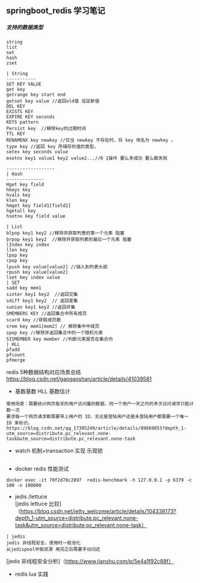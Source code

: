## springboot_redis 学习笔记
##### 支持的数据类型
```$xslt
string
list
set
hash
zset
```
```
| String
-----------
SET KEY VALUE
get key 
getrange key start end
getset key value //返回old值 设定新值
DEL KEY
EXISTS KEY
EXPIRE KEY seconds
KEYS pattern
Persist key  //移除key的过期时间
TTL KEY 
RENAMENX key newkey //仅当 newkey 不存在时，将 key 改名为 newkey 。
type key //返回 key 所储存的值的类型。
setex key seconds value
msetnx key1 value1 key2 value2...//0 1操作 要么多成功 要么都失败

------------------
| Hash
--------------
Hget key field
hkeys key
hvals key
klen key
hmget key field1[field2]
hgetall key
hsetnx key field value

| List
blpop key1 key2 //移除并获取列表的第一个元素 阻塞
brpop key1 key2  //移除并获取列表的最后一个元素 阻塞
lIndex key index 
llen key
lpop key
rpop key
lpush key value[value2] //插入到列表头部
rpush key value[value2] 
lset key index value
| SET
sadd key mem1
sinter key1 key2  //返回交集
sdiff key1 key2  // 返回差集
sunion key1 key2 //返回并集
SMEMBERS KEY //返回集合中所有成员
scard key //获取成员数
srem key mem1[mem2] // 移除集中中成员
spop key //移除并返回集合中的一个随机元素
SISMEMBER key member //判断元素是否在集合内
| HLL
pfadd
pfcount
pfmerge

```

redis 5种数据结构对应场景总结
https://blog.csdn.net/gaogaoshan/article/details/41039581

- 基数基数 HLL   基数估计
```
使用场景：需要统计网页每天的用户访问量的数据，同一个用户一天之内的多次访问请求只能计数一次
要求每一个网页请求都需要带上用户的 ID，无论是登陆用户还是未登陆用户都需要一个唯一 ID 来标识。
https://blog.csdn.net/qq_17305249/article/details/89669053?depth_1-utm_source=distribute.pc_relevant.none-task&utm_source=distribute.pc_relevant.none-task
```
- watch 机制+transaction 实现 乐观锁
```aidl

```
- docker redis 性能测试
```
docker exec -it 70f2d70c2897  redis-benchmark -h 127.0.0.1 -p 6379 -c 100 -n 100000
```

- jedis /lettuce  
[jedis lettuce 比较]（https://blog.csdn.net/jetty_welcome/article/details/104338173?depth_1-utm_source=distribute.pc_relevant.none-task&utm_source=distribute.pc_relevant.none-task）
```
| jedis
jedis 非线程安全，使用时一般池化
从jedispool中取资源 用完之后需要手动归还
```
[jedis 非线程安全分析]（https://www.jianshu.com/p/5e4a1f92c88f）
- redis lua 实践
